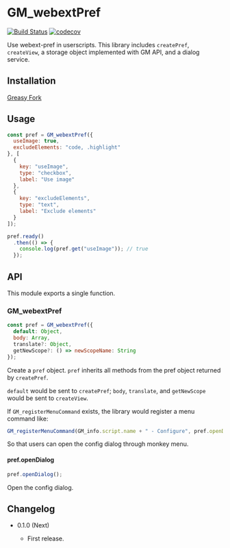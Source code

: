 GM_webextPref
=============

[![Build Status](https://travis-ci.org/eight04/gm-webext-pref.svg?branch=master)](https://travis-ci.org/eight04/gm-webext-pref)
[![codecov](https://codecov.io/gh/eight04/gm-webext-pref/branch/master/graph/badge.svg)](https://codecov.io/gh/eight04/gm-webext-pref)

Use webext-pref in userscripts. This library includes `createPref`, `createView`, a storage object implemented with GM API, and a dialog service.

Installation
------------

[Greasy Fork](http://example.com)

Usage
-----

```js
const pref = GM_webextPref({
  useImage: true,
  excludeElements: "code, .highlight"
}, [
  {
    key: "useImage",
    type: "checkbox",
    label: "Use image"
  },
  {
    key: "excludeElements",
    type: "text",
    label: "Exclude elements"
  }
]);

pref.ready()
  .then(() => {
    console.log(pref.get("useImage")); // true
  });
```
  
API
----

This module exports a single function.

### GM_webextPref

```js
const pref = GM_webextPref({
  default: Object,
  body: Array,
  translate?: Object,
  getNewScope?: () => newScopeName: String
});
```

Create a `pref` object. `pref` inherits all methods from the pref object returned by `createPref`.

`default` would be sent to `createPref`; `body`, `translate`, and `getNewScope` would be sent to `createView`.

If `GM_registerMenuCommand` exists, the library would register a menu command like:

```js
GM_registerMenuCommand(GM_info.script.name + " - Configure", pref.openDialog);
```

So that users can open the config dialog through monkey menu.

#### pref.openDialog

```js
pref.openDialog();
```

Open the config dialog.

Changelog
---------

* 0.1.0 (Next)

  - First release.

